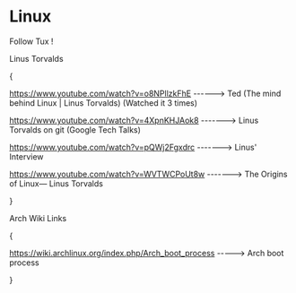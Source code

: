 # Linux
Follow Tux ! 


Linus Torvalds

{

https://www.youtube.com/watch?v=o8NPllzkFhE ------> Ted (The mind behind Linux | Linus Torvalds) (Watched it 3 times)

https://www.youtube.com/watch?v=4XpnKHJAok8 -------> Linus Torvalds on git (Google Tech Talks)

https://www.youtube.com/watch?v=pQWj2Fgxdrc -------> Linus' Interview

https://www.youtube.com/watch?v=WVTWCPoUt8w -------> The Origins of Linux— Linus Torvalds

}


Arch Wiki Links

{

https://wiki.archlinux.org/index.php/Arch_boot_process -----> Arch boot process

}

